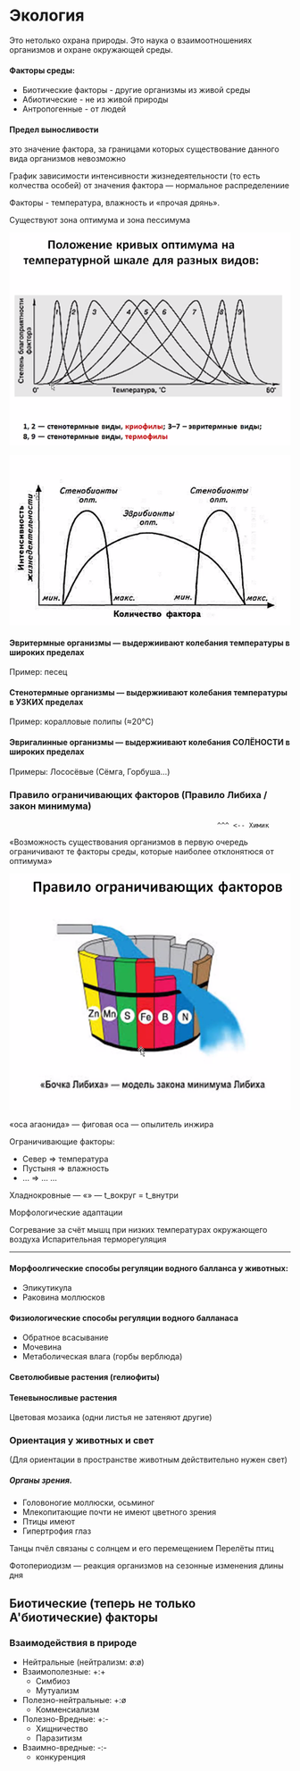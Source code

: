 # Экология

Это нетолько охрана природы.
Это наука о взаимоотношениях организмов и охране окружающей среды.

#### Факторы среды:
- Биотические факторы - другие организмы из живой среды
- Абиотические - не из живой природы
- Антропогенные - от людей

#### Предел выносливости 
это значение фактора, 
за границами которых существование данного вида организмов невозможно

График зависимости интенсивности жизнедеятельности (то есть колчества особей)
от значения фактора — нормальное распределениие

Факторы - температура, влажность и «прочая дрянь».

Существуют зона оптимума и зона пессимума

<img src="eco_res/temp_dependence.png"></img>

<img src="eco_res/evro_and_steno_biots.png"></img>

#### Эвритермные организмы — выдержиивают колебания температуры в широких пределах
Пример: песец


#### Стенотермные организмы — выдержиивают колебания температуры в УЗКИХ пределах
Пример: коралловые полипы (≈20°C)

#### Эвригалинные организмы — выдержиивают колебания СОЛЁНОСТИ в широких пределах
Примеры: Лососёвые (Сёмга, Горбуша…)

### Правило ограничивающих факторов (Правило Либиха / закон минимума)
                                                        ^^^ <-- Химик
«Возможность существования организмов в первую очередь ограничивают те факторы среды, 
которые наиболее отклонятюся от оптимума»


<img src="eco_res/factors.png"></img>

«оса агаонида» — фиговая оса — опылитель инжира

Ограничивающие факторы: 
- Север => температура
- Пустыня => влажность
- … => …
…


Хладнокровные — «» — t_вокруг = t_внутри

Морфологические адаптации

Согревание за счёт мышц при низких температурах окружающего воздуха 
Испарительная терморегуляция

______________________________________________

#### Морфоолгические способы регуляции водного балланса у животных:
- Эпикутикула
- Раковина моллюсков

#### Физиологические способы регуляции водного балланаса
- Обратное всасывание
- Мочевина
- Метаболическая влага (горбы верблюда)

#### Светолюбивые растения (гелиофиты)

#### Теневыносливые растения
Цветовая мозаика (одни листья не затеняют другие)


### Ориентация у животных и свет
(Для ориентации в пространстве животным действительно нужен свет)


##### Органы зрения. 
- Головоногие моллюски, осьминог
- Млекопитающие почти не имеют цветного зрения
- Птицы имеют
- Гипертрофия глаз

Танцы пчёл связаны с солнцем и его перемещением
Перелёты птиц


Фотопериодизм — реакция организмов на сезонные изменения длины дня


## Биотические (теперь не только А'биотические) факторы
### Взаимодействия в природе
- Нейтральные (нейтрализм: ø:ø)
- Взаимополезные: +:+
    - Симбиоз
    - Мутуализм
- Полезно-нейтральные: +:ø
    - Комменсиализм
- Полезно-Вредные: +:-
    - Хищничество
    - Паразитизм
- Взаимно-вредные: -:-
    - конкуренция







